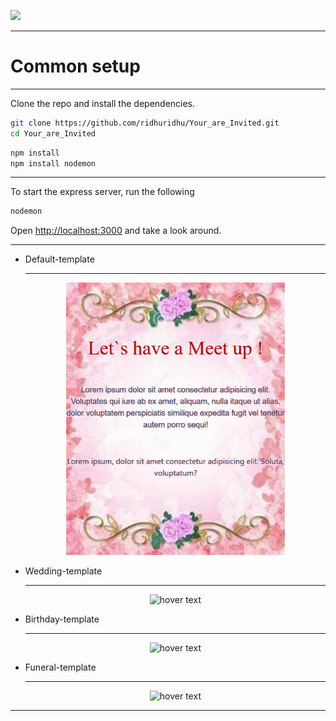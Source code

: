 ![](https://github.com/ridhuridhu/Your_are_Invited/blob/master/screenshots/Screenshot_2020-06-01%20You%60re%20Invited%20%F0%9F%A5%82.png)
<hr>
<h1> Common setup </h1>
<hr>
Clone the repo and install the dependencies.

```bash
git clone https://github.com/ridhuridhu/Your_are_Invited.git
cd Your_are_Invited
```

```bash
npm install
npm install nodemon
```
<hr>
To start the express server, run the following

```bash
nodemon
```

Open [http://localhost:3000](http://localhost:3000) and take a look around.
<hr>

<ul>
  <li>Default-template </li>
<hr>
  <p align="center">
     <img src="https://github.com/ridhuridhu/Your_are_Invited/blob/master/screenshots/1.png" width="350" title="hover text">
  </p>
    <li>Wedding-template </li>
    <hr>
  <p align="center">
     <img src="https://github.com/ridhuridhu/Your_are_Invited/blob/master/screenshots/Screenshot_2020-06-01%20You%60re%20Invited%20%F0%9F%A5%82(1).png" width="350" title="hover text">
  </p>
   <li>Birthday-template </li>
   <hr>
  <p align="center">
     <img src="https://github.com/ridhuridhu/Your_are_Invited/blob/master/screenshots/Screenshot_2020-06-01%20You%60re%20Invited%20%F0%9F%A5%82(3).png" width="350" title="hover text">
  </p>
   <li>Funeral-template </li>
   <hr>
  <p align="center">
     <img src="https://github.com/ridhuridhu/Your_are_Invited/blob/master/screenshots/Screenshot_2020-06-01%20You%60re%20Invited%20%F0%9F%A5%82(2).png" width="350" title="hover text">
  </p>
  
  </ul>
<hr>
